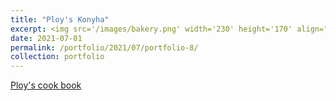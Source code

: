 ```yaml
---
title: "Ploy's Konyha"
excerpt: <img src='/images/bakery.png' width='230' height='170' align="right" hspace="20"> 
date: 2021-07-01
permalink: /portfolio/2021/07/portfolio-8/
collection: portfolio
---
```


[Ploy's cook book](https://drive.google.com/file/d/1I5gjOraxSstBxdUlQM-y1t1blBar-wM8/view?usp=sharing)

